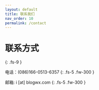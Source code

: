 ```yaml
---
layout: default
title: 联系我们
nav_order: 10
permalink: /contact
---
```


# 联系方式
{: .fs-9 }

电话：(086)166-0513-6357
{: .fs-5 .fw-300 }

邮箱: i [at] blogwx.com
{: .fs-5 .fw-300 }